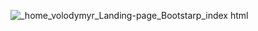 ![_home_volodymyr_Landing-page_Bootstarp_index html](https://github.com/volodymyr2000mandzyniak/Landing-page_Bootstarp/assets/99285760/fbcff218-6956-4003-a32f-ae22870c05ab)

